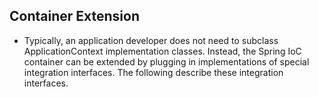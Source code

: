 Container Extension
-------------------

-   Typically, an application developer does not need to subclass ApplicationContext implementation classes. Instead, the Spring IoC container can be extended by plugging in implementations of special integration interfaces. The following describe these integration interfaces.



